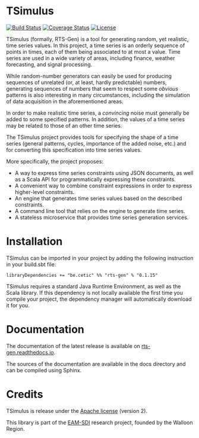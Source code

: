 # TSimulus

[![Build Status](https://travis-ci.org/cetic/TSimulus.svg?branch=master)](https://travis-ci.org/cetic/rts-gen) 
[![Coverage Status](https://coveralls.io/repos/github/cetic/TSimulus/badge.svg?branch=master)](https://coveralls.io/github/cetic/TSimulus?branch=master)
[![License](http://img.shields.io/:license-Apache%202-blue.svg)](http://www.apache.org/licenses/LICENSE-2.0.txt)


TSimulus (formally, RTS-Gen) is a tool for generating random, yet realistic, time series values. In this project, a time series is an orderly sequence of points in times, each of them being associated to at most a value. Time series are used in a wide variety of areas,
including finance, weather forecasting, and signal processing.

While random-number generators can easily be used for producing sequences of unrelated (or, at least, hardly predictable) numbers,
generating sequences of numbers that seem to respect some *obvious* patterns is also interesting in many circumstances,
including the simulation of data acquisition in the aforementioned areas.

In order to make realistic time series, a *convincing* noise must generally be added to some specified patterns.
In addition, the values of a time series may be related to those of an other time series.

The TSimulus project provides tools for specifying the shape of a time series (general patterns, cycles, importance of the added noise, etc.)
and for converting this specification into time series values.

More specifically, the project proposes:

- A way to express time series constraints using JSON documents, as well as a Scala API for programmatically expressing these constraints.
- A convenient way to combine constraint expressions in order to express higher-level constraints. 
- An engine that generates time series values based on the described constraints.
- A command line tool that relies on the engine to generate time series.
- A stateless microservice that provides time series generation services.   


# Installation

TSimulus can be imported in your project by adding the following instruction in your build.sbt file:

```
libraryDependencies += "be.cetic" %% "rts-gen" % "0.1.15"
```

TSimulus requires a standard Java Runtime Environment, as well as the Scala library. 
If this dependency is not locally available the first time you compile your project, the dependency manager will automatically download it for you.
 
# Documentation

The documentation of the latest release is available on [rts-gen.readthedocs.io](https://rts-gen.readthedocs.io).

The sources of the documentation are available in the docs directory and can be compiled using Sphinx.

# Credits

TSimulus is release under the [Apache license](http://www.apache.org/licenses/) (version 2). 

This library is part of the [EAM-SDI](https://www.cetic.be/EAM-SDI-2301) research project, founded by the Walloon Region.

